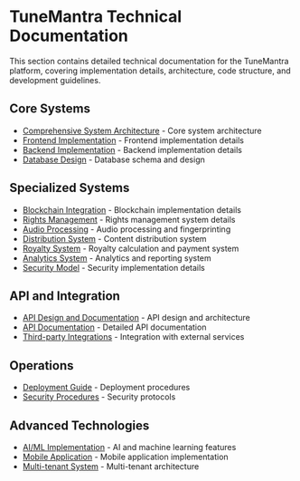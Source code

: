 # TuneMantra Technical Documentation

This section contains detailed technical documentation for the TuneMantra platform, covering implementation details, architecture, code structure, and development guidelines.

## Core Systems

- [Comprehensive System Architecture](architecture/comprehensive-system-architecture.md) - Core system architecture
- [Frontend Implementation](core/frontend.md) - Frontend implementation details
- [Backend Implementation](core/backend.md) - Backend implementation details
- [Database Design](database/database-schema.md) - Database schema and design

## Specialized Systems

- [Blockchain Integration](blockchain/README.md) - Blockchain implementation details
- [Rights Management](rights_management/README.md) - Rights management system details
- [Audio Processing](audio/README.md) - Audio processing and fingerprinting
- [Distribution System](distribution/README.md) - Content distribution system
- [Royalty System](royalty/README.md) - Royalty calculation and payment system
- [Analytics System](analytics/README.md) - Analytics and reporting system
- [Security Model](security/README.md) - Security implementation details

## API and Integration

- [API Design and Documentation](api/api-docs.md) - API design and architecture
- [API Documentation](api/api-docs.md) - Detailed API documentation
- [Third-party Integrations](integration/README.md) - Integration with external services

## Operations

- [Deployment Guide](operations/deployment-guide.md) - Deployment procedures
- [Security Procedures](operations/security-procedures.md) - Security protocols

## Advanced Technologies

- [AI/ML Implementation](advanced/README.md) - AI and machine learning features
- [Mobile Application](platforms/mobile-application.md) - Mobile application implementation
- [Multi-tenant System](platforms/multi-tenant-system.md) - Multi-tenant architecture
